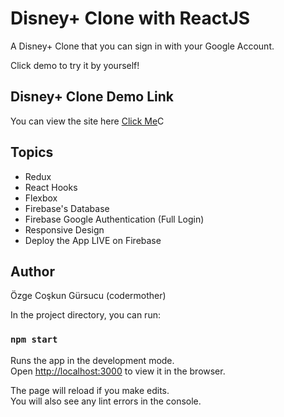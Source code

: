 # Disney+ Clone with ReactJS

A Disney+ Clone that you can sign in with your Google Account.

Click demo to try it by yourself!

## Disney+ Clone Demo Link

You can view the site here
[Click Me](https://disney-plus-clone-v1.web.app/home)C

## Topics

- Redux
- React Hooks
- Flexbox
- Firebase's Database
- Firebase Google Authentication (Full Login)
- Responsive Design
- Deploy the App LIVE on Firebase

## Author

Özge Coşkun Gürsucu (codermother)

In the project directory, you can run:

### `npm start`

Runs the app in the development mode.\
Open [http://localhost:3000](http://localhost:3000) to view it in the browser.

The page will reload if you make edits.\
You will also see any lint errors in the console.
